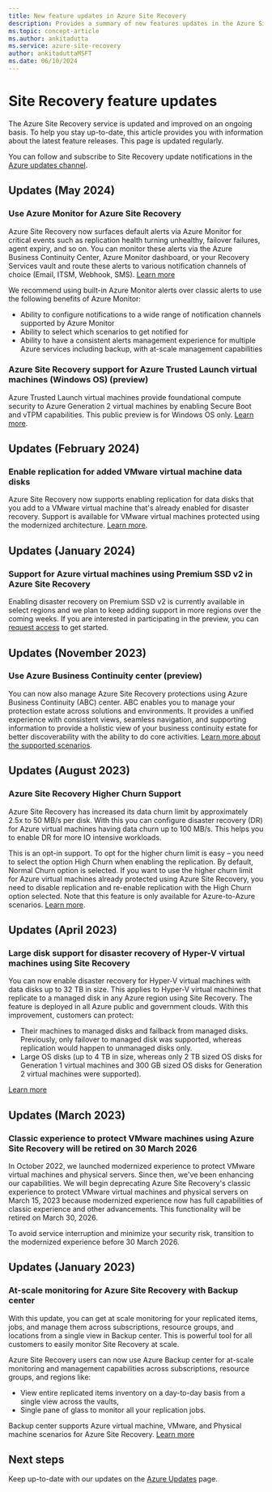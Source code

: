 ```yaml
---
title: New feature updates in Azure Site Recovery
description: Provides a summary of new features updates in the Azure Site Recovery service.
ms.topic: concept-article
ms.author: ankitadutta
ms.service: azure-site-recovery
author: ankitaduttaMSFT
ms.date: 06/10/2024
---
```


# Site Recovery feature updates

The Azure Site Recovery service is updated and improved on an ongoing basis. To help you stay up-to-date, this article provides you with information about the latest feature releases. This page is updated regularly.

You can follow and subscribe to Site Recovery update notifications in the [Azure updates channel](https://azure.microsoft.com/updates/?product=site-recovery).

## Updates (May 2024)

### Use Azure Monitor for Azure Site Recovery

Azure Site Recovery now surfaces default alerts via Azure Monitor for critical events such as replication health turning unhealthy, failover failures, agent expiry, and so on. You can monitor these alerts via the Azure Business Continuity Center, Azure Monitor dashboard, or your Recovery Services vault and route these alerts to various notification channels of choice (Email, ITSM, Webhook, SMS). [Learn more](site-recovery-monitor-and-troubleshoot.md)

We recommend using built-in Azure Monitor alerts over classic alerts to use the following benefits of Azure Monitor: 
- Ability to configure notifications to a wide range of notification channels supported by Azure Monitor 
- Ability to select which scenarios to get notified for 
- Ability to have a consistent alerts management experience for multiple Azure services including backup, with at-scale management capabilities 

### Azure Site Recovery support for Azure Trusted Launch virtual machines (Windows OS) (preview)

Azure Trusted Launch virtual machines provide foundational compute security to Azure Generation 2 virtual machines by enabling Secure Boot and vTPM capabilities. This public preview is for Windows OS only. [Learn more](concepts-trusted-vm.md). 


## Updates (February 2024)

### Enable replication for added VMware virtual machine data disks

Azure Site Recovery now supports enabling replication for data disks that you add to a VMware virtual machine that's already enabled for disaster recovery. Support is available for VMware virtual machines protected using the modernized architecture. [Learn more](vmware-azure-enable-replication-added-disk.md). 


## Updates (January 2024)

### Support for Azure virtual machines using Premium SSD v2 in Azure Site Recovery 

Enabling disaster recovery on Premium SSD v2 is currently available in select regions and we plan to keep adding support in more regions over the coming weeks. If you are interested in participating in the preview, you can [request access](https://forms.office.com/pages/responsepage.aspx?id=v4j5cvGGr0GRqy180BHbRxOsc7Qc-ylHvn9ZP9cSTHFUNlRUT0FSUkFHWTdFRDYzWEo4T05XWERKMC4u) to get started. 


## Updates (November 2023)

### Use Azure Business Continuity center (preview)

You can now also manage Azure Site Recovery protections using Azure Business Continuity (ABC) center. ABC enables you to manage your protection estate across solutions and environments. It provides a unified experience with consistent views, seamless navigation, and supporting information to provide a holistic view of your business continuity estate for better discoverability with the ability to do core activities. [Learn more about the supported scenarios](../business-continuity-center/business-continuity-center-support-matrix.md).

## Updates (August 2023)

### Azure Site Recovery Higher Churn Support

Azure Site Recovery has increased its data churn limit by approximately 2.5x to 50 MB/s per disk. With this you can configure disaster recovery (DR) for Azure virtual machines having data churn up to 100 MB/s. This helps you to enable DR for more IO intensive workloads. 

This is an opt-in support. To opt for the higher churn limit is easy – you need to select the option High Churn when enabling the replication. By default, Normal Churn option is selected. If you want to use the higher churn limit for Azure virtual machines already protected using Azure Site Recovery, you need to disable replication and re-enable replication with the High Churn option selected. Note that this feature is only available for Azure-to-Azure scenarios. [Learn more](concepts-azure-to-azure-high-churn-support.md).  

## Updates (April 2023)

### Large disk support for disaster recovery of Hyper-V virtual machines using Site Recovery

You can now enable disaster recovery for Hyper-V virtual machines with data disks up to 32 TB in size. This applies to Hyper-V virtual machines that replicate to a managed disk in any Azure region using Site Recovery. The feature is deployed in all Azure public and government clouds. With this improvement, customers can protect:

- Their machines to managed disks and failback from managed disks. Previously, only failover to managed disk was supported, whereas replication would happen to unmanaged disks only.
- Large OS disks (up to 4 TB in size, whereas only 2 TB sized OS disks for Generation 1 virtual machines and 300 GB sized OS disks for Generation 2 virtual machines were supported).

[Learn more](hyper-v-azure-tutorial.md) 

## Updates (March 2023)

### Classic experience to protect VMware machines using Azure Site Recovery will be retired on 30 March 2026

In October 2022, we launched modernized experience to protect VMware virtual machines and physical servers. Since then, we've been enhancing our capabilities. We will begin deprecating Azure Site Recovery's classic experience to protect VMware virtual machines and physical servers on March 15, 2023 because modernized experience now has full capabilities of classic experience and other advancements. This functionality will be retired on March 30, 2026.

To avoid service interruption and minimize your security risk, transition to the modernized experience before 30 March 2026.

## Updates (January 2023)

### At-scale monitoring for Azure Site Recovery with Backup center

With this update, you can get at scale monitoring for your replicated items, jobs, and manage them across subscriptions, resource groups, and locations from a single view in Backup center. This is powerful tool for all customers to easily monitor Site Recovery at scale. 

Azure Site Recovery users can now use Azure Backup center for at-scale monitoring and management capabilities across subscriptions, resource groups, and regions like:
- View entire replicated items inventory on a day-to-day basis from a single view across the vaults,
- Single pane of glass to monitor all your replication jobs.

Backup center supports Azure virtual machine, VMware, and Physical machine scenarios for Azure Site Recovery. [Learn more](../backup/backup-center-overview.md) 


## Next steps

Keep up-to-date with our updates on the [Azure Updates](https://azure.microsoft.com/updates/?product=site-recovery) page.